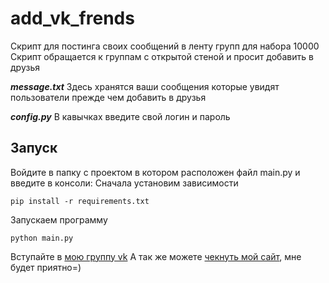 # add_vk_frends
Скрипт для постинга своих сообщений в ленту групп для набора 10000
Скрипт обращается к группам с открытой стеной и просит добавить в друзья

***message.txt***   Здесь хранятся ваши сообщения которые увидят пользователи прежде чем добавить в друзья

***config.py***   В кавычках введите свой логин и пароль


## Запуск
Войдите в папку с проектом в котором расположен файл main.py и введите в консоли:
Сначала установим зависимости
```
pip install -r requirements.txt
```
Запускаем программу
```
python main.py
```

Вступайте в [мою группу vk](https://vk.com/for_telegram)
А так же можете [чекнуть мой сайт](https://pythonbot.tilda.ws/), мне будет приятно=)
